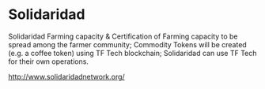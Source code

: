 # Solidaridad

Solidaridad
Farming capacity & Certification of Farming capacity to be spread among the farmer community;
Commodity Tokens will be created (e.g. a coffee token) using TF Tech blockchain;
Solidaridad can use TF Tech for their own operations.

http://www.solidaridadnetwork.org/